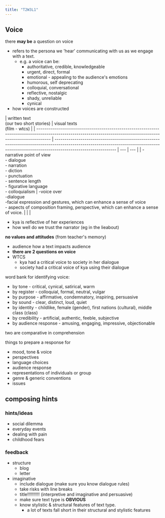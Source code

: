 ```yaml
---
title: "T2W3L1"
---
```


## Voice

there **may be** a question on voice

- refers to the persona we 'hear' communicating with us as we engage with a text.
  - e.g. a voice can be:
    - authoritative, credible, knowledgeable
    - urgent, direct, formal
    - emotional - appealing to the audience's emotions
    - humorous, self deprecating
    - colloquial, conversational
    - reflective, nostalgic
    - shady, unreliable
    - cynical
- how voices are constructed

| written text <br /> (our two short stories)                                                                                                                         | visual texts <br /> (film - wtcs)                                                                                                                                                           |
| ------------------------------------------------------------------------------------------------------------------------------------------------------------------- | ------------------------------------------------------------------------------------------------------------------------------------------------------------------------------------------- | --- | --- |
| - narrative point of view<br />- dialogue<br />- narration<br />- diction<br />- punctuation<br />- sentence length<br />- figurative language<br />- colloquialism | -voice over<br />-dialogue<br />-facial expression and gestures, which can enhance a sense of voice<br />- aspects of composition framing, perspective, which can enhance a sense of voice. |     |     |

- kya is reflective of her experiences
- how well do we trust the narrator (eg in the lieabout)

**no values and attitudes** (from teacher's memory)

- audience how a text impacts audience
- **there are 2 questions on voice**
- WTCS
  - kya had a critical voice to society in her dialogue
  - society had a critical voice of kya using their dialogue

word bank for identifying voice:

- by tone - critical, cynical, satirical, warm
- by register - colloquial, formal, neutral, vulgar
- by purpose - affirmative, condemnatory, inspiring, persuasive
- by sound - clear, distinct, loud, quiet
- by identity - childlike, female (gender), first nations (cultural), middle class (class)
- by credibility - artificial, authentic, feeble, subjective
- by audience response - amusing, engaging, impressive, objectionable

two are comparative in comprehension

things to prepare a response for

- mood, tone & voice
- perspectives
- language choices
- audience response
- representations of individuals or group
- genre & generic conventions
- issues

## composing hints

### hints/ideas

- social dilemma
- everyday events
- dealing with pain
- childhood fears

### feedback

- structure
  - blog
  - letter
- imaginative
  - include dialogue (make sure you know dialogue rules)
  - take risks with line breaks
  - title!!!!!!!!!! (interpretive and imaginative and persuasive)
  - make sure text type is **OBVIOUS**
  - know stylistic & structural features of text type.
    - a lot of texts fall short in their structural and stylistic features
